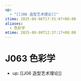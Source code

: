 ```yaml
---
up:
  - "[[J06 造型艺术理论]]"
ctime: 2025-04-06T17:55:07+08:00
aliases:
  - 色彩学
mtime: 2025-09-09T12:37:17+08:00
---
```


# J063 色彩学

- up: [[J06 造型艺术理论]]
